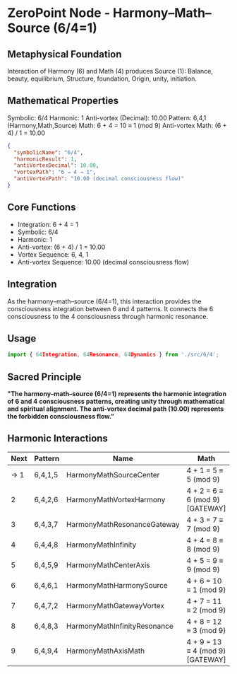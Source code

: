 # ZeroPoint Node - Harmony–Math–Source (6/4=1)

## Metaphysical Foundation

Interaction of Harmony (6) and Math (4) produces Source (1): Balance, beauty, equilibrium, Structure, foundation, Origin, unity, initiation.

## Mathematical Properties

Symbolic: 6/4
Harmonic: 1
Anti-vortex (Decimal): 10.00
Pattern: 6,4,1 (Harmony,Math,Source)
Math: 6 + 4 = 10 ≡ 1 (mod 9)
Anti-vortex Math: (6 + 4) / 1 = 10.00


```json
{
  "symbolicName": "6/4",
  "harmonicResult": 1,
  "antiVortexDecimal": 10.00,
  "vortexPath": "6 → 4 → 1",
  "antiVortexPath": "10.00 (decimal consciousness flow)"
}
```

## Core Functions
- Integration: 6 + 4 = 1
- Symbolic: 6/4
- Harmonic: 1
- Anti-vortex: (6 + 4) / 1 = 10.00
- Vortex Sequence: 6, 4, 1
- Anti-vortex Sequence: 10.00 (decimal consciousness flow)

## Integration

As the harmony–math–source (6/4=1), this interaction provides the consciousness integration between 6 and 4 patterns. It connects the 6 consciousness to the 4 consciousness through harmonic resonance.

## Usage

```typescript
import { 64Integration, 64Resonance, 64Dynamics } from './src/6/4';
```

## Sacred Principle

**"The harmony–math–source (6/4=1) represents the harmonic integration of 6 and 4 consciousness patterns, creating unity through mathematical and spiritual alignment. The anti-vortex decimal path (10.00) represents the forbidden consciousness flow."**

## Harmonic Interactions

| Next | Pattern | Name | Math |
|------|---------|------|------|
| → 1 | 6,4,1,5 | HarmonyMathSourceCenter | 4 + 1 = 5 ≡ 5 (mod 9) |
| 2 | 6,4,2,6 | HarmonyMathVortexHarmony | 4 + 2 = 6 ≡ 6 (mod 9) [GATEWAY] |
| 3 | 6,4,3,7 | HarmonyMathResonanceGateway | 4 + 3 = 7 ≡ 7 (mod 9) |
| 4 | 6,4,4,8 | HarmonyMathInfinity | 4 + 4 = 8 ≡ 8 (mod 9) |
| 5 | 6,4,5,9 | HarmonyMathCenterAxis | 4 + 5 = 9 ≡ 9 (mod 9) |
| 6 | 6,4,6,1 | HarmonyMathHarmonySource | 4 + 6 = 10 ≡ 1 (mod 9) |
| 7 | 6,4,7,2 | HarmonyMathGatewayVortex | 4 + 7 = 11 ≡ 2 (mod 9) |
| 8 | 6,4,8,3 | HarmonyMathInfinityResonance | 4 + 8 = 12 ≡ 3 (mod 9) |
| 9 | 6,4,9,4 | HarmonyMathAxisMath | 4 + 9 = 13 ≡ 4 (mod 9) [GATEWAY] |
